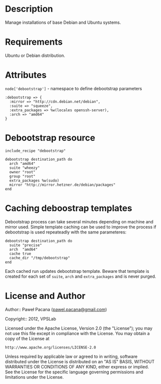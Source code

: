Description
===========

Manage installations of base Debian and Ubuntu systems.

Requirements
============

Ubuntu or Debian distribution.

Attributes
==========

`node['debootstrap']` - namespace to define debootstrap parameters

    :debootstrap => {
      :mirror => "http://cdn.debian.net/debian",
      :suite => "squeeze",
      :extra_packages => %w(locales openssh-server),
      :arch => "amd64"
    }

Debootstrap resource
====================

    include_recipe "debootstrap"

    debootstrap destination_path do
      arch "amd64"
      suite "wheezy"
      owner "root"
      group "root"
      extra_packages %w(sudo)
      mirror "http://mirror.hetzner.de/debian/packages"
    end

Caching deboostrap templates
============================

Debootstrap process can take several minutes depending on machine and mirror used.
Simple template caching can be used to improve the process if debootstrap
is used repeateadly with the same parameteres:

    debootstrap destination_path do
      suite "precise"
      arch  "amd64"
      cache true
      cache_dir "/tmp/debootstrap"
    end

Each cached run updates debootstrap template. Beware that template is created for
each set of `suite`, `arch` and `extra_packages` and is never purged.


License and Author
==================

Author:: Paweł Pacana (<pawel.pacana@gmail.com>)

Copyright:: 2012, VPSLab

Licensed under the Apache License, Version 2.0 (the "License");
you may not use this file except in compliance with the License.
You may obtain a copy of the License at

    http://www.apache.org/licenses/LICENSE-2.0

Unless required by applicable law or agreed to in writing, software
distributed under the License is distributed on an "AS IS" BASIS,
WITHOUT WARRANTIES OR CONDITIONS OF ANY KIND, either express or implied.
See the License for the specific language governing permissions and
limitations under the License.
